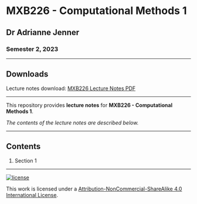 # MXB226 - Computational Methods 1

## Dr Adrianne Jenner

### Semester 2, 2023

---

## Downloads

Lecture notes download: [MXB226 Lecture Notes PDF](https://www.github.com/Tarang74/MXB226/raw/main/MXB226%20Lecture%20Notes.pdf)

---

This repository provides **lecture notes** for **MXB226 - Computational Methods 1**.

*The contents of the lecture notes are described below.*

---

## Contents

1. Section 1

---

[![license](https://forthebadge.com/images/badges/cc-nc-sa.svg)](http://creativecommons.org/licenses/by-nc-sa/4.0/)

This work is licensed under a [Attribution-NonCommercial-ShareAlike 4.0 International License](http://creativecommons.org/licenses/by-nc-sa/4.0/).
